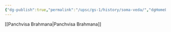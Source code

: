 ```yaml
---
{"dg-publish":true,"permalink":"/upsc/gs-1/history/soma-veda/","dgHomeLink":true,"dgPassFrontmatter":false}
---
```


[[Panchvisa Brahmana|Panchvisa Brahmana]]